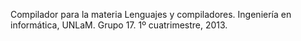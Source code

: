 Compilador para la materia Lenguajes y compiladores. Ingeniería en informática, UNLaM. Grupo 17. 1º cuatrimestre, 2013.